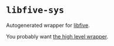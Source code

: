 # `libfive-sys`

Autogenerated wrapper for [libfive](https://github.com/libfive/libfive).

You probably want [the high level wrapper](https://github.com/virtualritz/libfive-rs/).
